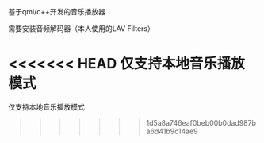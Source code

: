 基于qml/c++开发的音乐播放器

需要安装音频解码器（本人使用的LAV Filters）

<<<<<<< HEAD
仅支持本地音乐播放模式
=======
仅支持本地音乐播放模式
>>>>>>> 1d5a8a746eaf0beb00b0dad987ba6d41b9c14ae9
